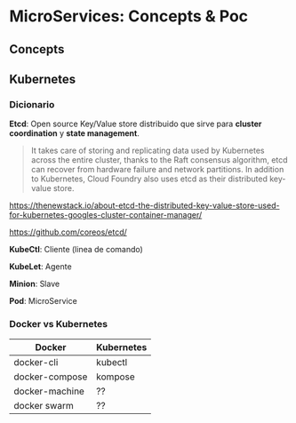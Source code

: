 # MicroServices: Concepts & Poc

## Concepts

## Kubernetes

### Dicionario

**Etcd**: Open source Key/Value store distribuido que sirve para **cluster coordination** y **state management**.
> It takes care of storing and replicating data used by Kubernetes across the entire cluster,
> thanks to the Raft consensus algorithm, etcd can recover from hardware failure and network partitions.
> In addition to Kubernetes, Cloud Foundry also uses etcd as their distributed key-value store.

<https://thenewstack.io/about-etcd-the-distributed-key-value-store-used-for-kubernetes-googles-cluster-container-manager/>

<https://github.com/coreos/etcd/>

**KubeCtl**: Cliente (linea de comando)

**KubeLet**: Agente

**Minion**: Slave

**Pod**: MicroService

### Docker vs Kubernetes

Docker | Kubernetes
------ | ----------
docker-cli | kubectl
docker-compose | kompose
docker-machine | ??
docker swarm | ??

